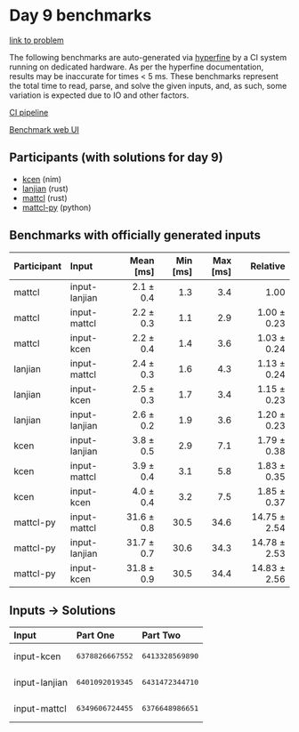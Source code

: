 # Day 9 benchmarks

[link to problem](https://adventofcode.com/2024/day/9)

The following benchmarks are auto-generated via
[hyperfine](https://github.com/sharkdp/hyperfine) by a CI system running on
dedicated hardware. As per the hyperfine documentation, results may be
inaccurate for times < 5 ms. These benchmarks represent the total time to read,
parse, and solve the given inputs, and, as such, some variation is expected due
to IO and other factors.

[CI pipeline](http://ci.papercode.net:8080/teams/main/pipelines/aoc2024)

[Benchmark web UI](https://aoc.ancalagon.black)


## Participants (with solutions for day 9)

- [kcen](https://github.com/kcen/aoc2024) (nim)
- [lanjian](https://github.com/lanjian/aoc-2024) (rust)
- [mattcl](https://github.com/mattcl/aoc2024) (rust)
- [mattcl-py](https://github.com/mattcl/aoc2024-py) (python)


## Benchmarks with officially generated inputs

| Participant | Input | Mean [ms] | Min [ms] | Max [ms] | Relative |
|:---|:---|---:|---:|---:|---:|
| mattcl | input-lanjian | 2.1 ± 0.4 | 1.3 | 3.4 | 1.00 |
| mattcl | input-mattcl | 2.2 ± 0.3 | 1.1 | 2.9 | 1.00 ± 0.23 |
| mattcl | input-kcen | 2.2 ± 0.4 | 1.4 | 3.6 | 1.03 ± 0.24 |
| lanjian | input-mattcl | 2.4 ± 0.3 | 1.6 | 4.3 | 1.13 ± 0.24 |
| lanjian | input-kcen | 2.5 ± 0.3 | 1.7 | 3.4 | 1.15 ± 0.23 |
| lanjian | input-lanjian | 2.6 ± 0.2 | 1.9 | 3.6 | 1.20 ± 0.23 |
| kcen | input-lanjian | 3.8 ± 0.5 | 2.9 | 7.1 | 1.79 ± 0.38 |
| kcen | input-mattcl | 3.9 ± 0.4 | 3.1 | 5.8 | 1.83 ± 0.35 |
| kcen | input-kcen | 4.0 ± 0.4 | 3.2 | 7.5 | 1.85 ± 0.37 |
| mattcl-py | input-mattcl | 31.6 ± 0.8 | 30.5 | 34.6 | 14.75 ± 2.54 |
| mattcl-py | input-lanjian | 31.7 ± 0.7 | 30.6 | 34.3 | 14.78 ± 2.53 |
| mattcl-py | input-kcen | 31.8 ± 0.9 | 30.5 | 34.4 | 14.83 ± 2.56 |


## Inputs -> Solutions

| Input | Part One | Part Two |
|:---|:---|:---|
|input-kcen|<pre>6378826667552</pre>|<pre>6413328569890</pre>|
|input-lanjian|<pre>6401092019345</pre>|<pre>6431472344710</pre>|
|input-mattcl|<pre>6349606724455</pre>|<pre>6376648986651</pre>|